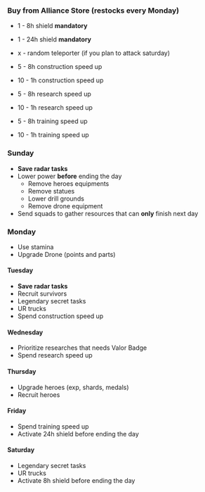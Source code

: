 ### Buy from Alliance Store (restocks every Monday) 
 - 1 - 8h shield **mandatory**
 - 1 - 24h shield **mandatory**
 - x - random teleporter (if you plan to attack saturday)

 
 - 5 - 8h construction speed up
 - 10 - 1h construction speed up

 
 - 5 - 8h research speed up
 - 10 - 1h research speed up

 
 - 5 - 8h training speed up
 - 10 - 1h training speed up

### Sunday
 - **Save radar tasks**
 - Lower power **before** ending the day
    - Remove heroes equipments
    - Remove statues
    - Lower drill grounds
    - Remove drone equipment
- Send squads to gather resources that can **only** finish next day 

### Monday
 - Use stamina
 - Upgrade Drone (points and parts)

#### Tuesday
 - **Save radar tasks**
 - Recruit survivors
 - Legendary secret tasks
 - UR trucks
 - Spend construction speed up
 

#### Wednesday
 - Prioritize researches that needs Valor Badge
 - Spend research speed up

#### Thursday
 - Upgrade heroes (exp, shards, medals)
 - Recruit heroes

#### Friday 
 - Spend training speed up
 - Activate 24h shield before ending the day

 #### Saturday
- Legendary secret tasks
- UR trucks
- Activate 8h shield before ending the day

